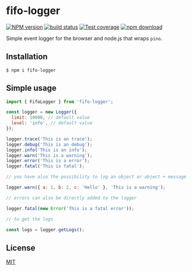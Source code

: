 # fifo-logger

[![NPM version][npm-image]][npm-url]
[![build status][ci-image]][ci-url]
[![Test coverage][codecov-image]][codecov-url]
[![npm download][download-image]][download-url]

Simple event logger for the browser and node.js that wraps `pino`.

## Installation

`$ npm i fifo-logger`

## Simple usage

```js
import { FifoLogger } from 'fifo-logger';

const logger = new Logger({
  limit: 10000, // default value
  level: 'info', // default value
});

logger.trace('This is an trace');
logger.debug('This is an debug');
logger.info('This is an info');
logger.warn('This is a warning');
logger.error('This is a error');
logger.fatal('This is fatal');

// you have also the possibility to log an object or object + message

logger.warn({ a: 1, b: 2, c: 'Hello' }, 'This is a warning');

// errors can also be directly added to the logger

logger.fatal(new Error('This is a fatal error'));

// to get the logs

const logs = logger.getLogs();
```

## License

[MIT](./LICENSE)

[npm-image]: https://img.shields.io/npm/v/fifo-logger.svg
[npm-url]: https://www.npmjs.com/package/fifo-logger
[ci-image]: https://github.com/cheminfo/fifo-logger/workflows/Node.js%20CI/badge.svg?branch=main
[ci-url]: https://github.com/cheminfo/fifo-logger/actions?query=workflow%3A%22Node.js+CI%22
[codecov-image]: https://img.shields.io/codecov/c/github/cheminfo/fifo-logger.svg
[codecov-url]: https://codecov.io/gh/cheminfo/fifo-logger
[download-image]: https://img.shields.io/npm/dm/fifo-logger.svg
[download-url]: https://www.npmjs.com/package/fifo-logger
